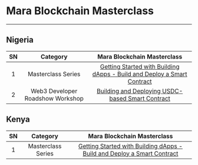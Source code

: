 # Mara Blockchain Masterclass

---

## Nigeria
|**SN**|**Category**|**Mara Blockchain Masterclass**|
|:---:|:---:|:---:|
|1|Masterclass Series|[Getting Started with Building dApps - Build and Deploy a Smart Contract](https://gist.github.com/Olanetsoft/f55112e9d7ada93b678d35f3ede0a115)
|2|Web3 Developer Roadshow Workshop|[Building and Deploying USDC-based Smart Contract](https://gist.github.com/Olanetsoft/1b3b1b0e1b0e1b3b1b0e1b3b1b0e1b3b)



## Kenya
|**SN**|**Category**|**Mara Blockchain Masterclass**|
|:---:|:---:|:---:|
|1|Masterclass Series|[Getting Started with Building dApps - Build and Deploy a Smart Contract](#)